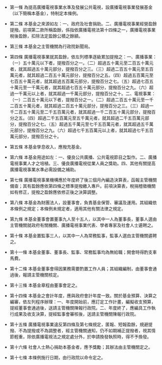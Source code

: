 * 第一條 為提高廣播電視事業水準及發展公共電視，設廣播電視事業發展基金（以下簡稱本基金），特制定本條例。

* 第二條 本基金之來源如左：一、政府及社會捐助。二、廣播電視事業經營盈餘提撥。前項第二款所稱盈餘，係指依廣播電視法第十四條之一，廣播電視事業稅後盈餘，扣除法定盈餘公積之餘額。

* 第三條 本基金之主管機關為行政院新聞局。

* 第四條 廣播電視事業就其盈餘，依左列標準逐級累加提撥之：一、廣播事業：（一）五十萬元以下者，提撥百分之一。（二）超過五十萬元至二百五十萬元者，就其超過五十萬元部分，提撥百分之三。（三）超過二百五十萬元至五百萬元者，就其超過二百五十萬元部分，提撥百分之五。（四）超過五百萬元至七百五十萬元者，就其超過五百萬元部分，提撥百分之七。（五）超過七百五十萬元至一千萬元者，就其超過七百五十萬元部分，提撥百分之九。（六）超過一千萬元以上者，就其超過一千萬元部分，提撥百分之十。二、電視事業：（一）二百五十萬元以下者，提撥百分之一。（二）超過二百五十萬元至一千二百五十萬元者，就其超過二百五十萬元部分，提撥百分之三。（三）超過一千二百五十萬元至二千五百萬元者，就其超過一千二百五十萬元部分，提撥百分之五。（四）超過二千五百萬元至五千萬元者，就其超過二千五百萬元部分，提撥百分之七。（五）超過五千萬元至七千五百萬元者，就其超過五千萬元部分，提撥百分之九。（六）超過七千五百萬元以上者，就其超過七千五百萬元部分，提撥百分之十。

* 第五條 本基金孳息收入，應撥充基金。

* 第六條 本基金用途如左：一、優良公共廣播、公共電視節目之製作。二、廣播電視事業人才之培植。三、優良廣播電視從業人員之獎助。四、其他有關提高廣播電視事業水準必需設備之補助。

* 第七條 廣播電視事業機構應於年度終了後三個月內編造決算表，函報主管機關備查；其有盈餘應依第四條之標準提撥繳入專戶。前項決算表，稅捐稽徵機關如有修正，提撥之盈餘應依修正後之決算調整。

* 第八條 本基金為財團法人，設董事會，負責基金保管、審議及運用。其組織依本條例之規定；本條例未規定者，適用其他有關法律之規定。

* 第九條 本基金董事會置董事九人至十五人，以其中一人為董事長，董事人選由主管機關就政府有關機關、廣播電視事業代表、學者專家及社會人士遴聘之。

* 第十條 本基金置監事三人，以其中一人為常務監事，監事人選由主管機關遴聘之。

* 第十一條 本基金董事、董事長、監事、常務監事均為無給職；開會時得酌支車馬費。

* 第十二條 本基金董事會得因業務需要酌置工作人員；其組織編制，由董事會通過後，報請主管機關核定。

* 第十三條 本基金章程由董事會定之。

* 第十四條 本基金之會計年度，應與政府會計年度一致。關於基金預算、決算之編審，依左列程序辦理：一、年度開始前，應訂定工作計畫，編擬收支預算，提經董事會通過後，送請主管機關陳報行政院。二、年度終了，應編具工作執行成果及收支決算，提經監事會審核後，送請主管機關陳報行政院。

* 第十五條 廣播電視事業違反第四條及第七條規定，匿報、短報盈餘，規避提撥、不為提撥或不為調整者，經主管機關通知，仍不如期補正提撥者，視其情節輕重，除依廣播電視法之規定處分外，於申請換發執照時，得不予換發。

* 第十六條 社會人士熱心捐助本基金者，應予獎勵；其辦法由主管機關定之。

* 第十七條 本條例施行日期，由行政院以命令定之。

